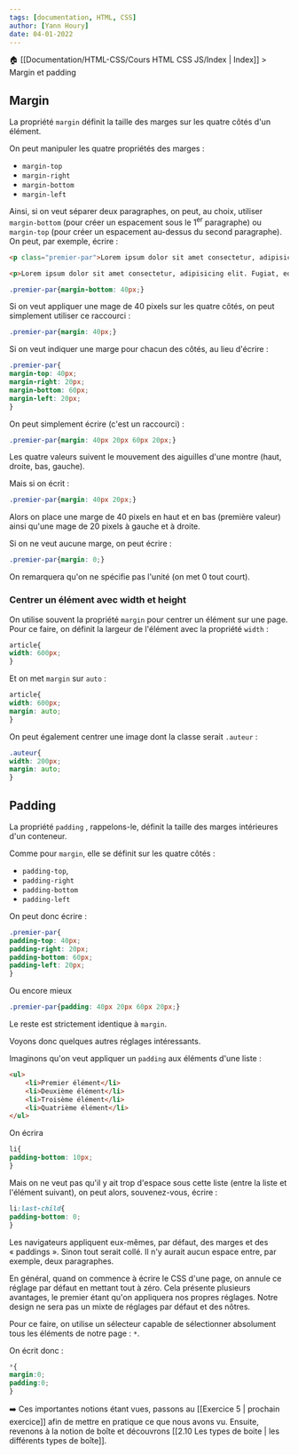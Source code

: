 ```yaml
---
tags: [documentation, HTML, CSS]
author: [Yann Houry]
date: 04-01-2022
---
```


🏠 [[Documentation/HTML-CSS/Cours HTML CSS JS/Index | Index]] > Margin et padding

## Margin
La propriété `margin` définit la taille des marges sur les quatre côtés d'un élément.

On peut manipuler les quatre propriétés des marges :

- `margin-top`
- `margin-right`
- `margin-bottom` 
- `margin-left`

Ainsi, si on veut séparer deux paragraphes, on peut, au choix, utiliser `margin-bottom`  (pour créer un espacement sous le 1<sup>er</sup> paragraphe) ou `margin-top` (pour créer un espacement au-dessus du second paragraphe). On peut, par exemple, écrire :

```HTML
<p class="premier-par">Lorem ipsum dolor sit amet consectetur, adipisicing elit. Fugiat, eos est tempore nam excepturi officiis voluptatum, neque ratione expedita sed cupiditate iusto reiciendis doloremque ipsam. Ullam quod consectetur hic rerum!</p>

<p>Lorem ipsum dolor sit amet consectetur, adipisicing elit. Fugiat, eos est tempore nam excepturi officiis voluptatum, neque ratione expedita sed cupiditate iusto reiciendis doloremque ipsam. Ullam quod consectetur hic rerum!</p>
```

```CSS
.premier-par{margin-bottom: 40px;}
```

Si on veut appliquer une mage de 40 pixels sur les quatre côtés, on peut simplement utiliser ce raccourci :

```CSS
.premier-par{margin: 40px;}
```

Si on veut indiquer une marge pour chacun des côtés, au lieu d'écrire :

```CSS
.premier-par{
margin-top: 40px;
margin-right: 20px;
margin-bottom: 60px;
margin-left: 20px;
}
```

On peut simplement écrire (c'est un raccourci) :

```CSS
.premier-par{margin: 40px 20px 60px 20px;}
```

Les quatre valeurs suivent le mouvement des aiguilles d'une montre (haut, droite, bas, gauche).

Mais si on écrit :

```CSS
.premier-par{margin: 40px 20px;}
```

Alors on place une marge de 40 pixels en haut et en bas (première valeur) ainsi qu'une mage de 20 pixels à gauche et à droite.

Si on ne veut aucune marge, on peut écrire :

```CSS
.premier-par{margin: 0;}
```

On remarquera qu'on ne spécifie pas l'unité (on met 0 tout court).

### Centrer un élément avec width et height
On utilise souvent la propriété `margin`  pour centrer un élément sur une page. Pour ce faire, on définit la largeur de l'élément avec la propriété `width` :

```CSS
article{
width: 600px;
}
```

Et on met `margin` sur `auto` :

```CSS
article{
width: 600px;
margin: auto;
}
```

On peut également centrer une image dont la classe serait `.auteur` :

```CSS
.auteur{
width: 200px;
margin: auto;
}
```

## Padding
La propriété `padding` , rappelons-le, définit la taille des marges intérieures d'un conteneur.

Comme pour `margin`,  elle se définit sur les quatre côtés :

- `padding-top`, 
- `padding-right`
- `padding-bottom` 
- `padding-left`

On peut donc écrire :

```CSS
.premier-par{
padding-top: 40px;
padding-right: 20px;
padding-bottom: 60px;
padding-left: 20px;
}
```

Ou encore mieux

```CSS
.premier-par{padding: 40px 20px 60px 20px;}
```

Le reste est strictement identique à `margin`. 

Voyons donc quelques autres réglages intéressants.

Imaginons qu'on veut appliquer un `padding` aux éléments d'une liste :

```HTML
<ul>
	<li>Premier élément</li>
	<li>Deuxième élément</li>
	<li>Troisème élément</li>
	<li>Quatrième élément</li>
</ul>
```

On écrira 

```CSS
li{
padding-bottom: 10px;
}
```

Mais on ne veut pas qu'il y ait trop d'espace sous cette liste (entre la liste et l'élément suivant), on peut alors, souvenez-vous, écrire :

```CSS
li:last-child{
padding-bottom: 0;
}
```

Les navigateurs appliquent eux-mêmes, par défaut, des marges et des « paddings ». Sinon tout serait collé. Il n'y aurait aucun espace entre, par exemple, deux paragraphes.

En général, quand on commence à écrire le CSS d'une page, on annule ce réglage par défaut en mettant tout à zéro. Cela présente plusieurs avantages, le premier étant qu'on appliquera nos propres réglages. Notre design ne sera pas un mixte de réglages par défaut et des nôtres.

Pour ce faire, on utilise un sélecteur capable de sélectionner absolument tous les éléments de notre page : `*`.

On écrit donc :

```CSS
*{
margin:0;
padding:0;
}
```

➡️ Ces importantes notions étant vues, passons au [[Exercice 5 | prochain exercice]] afin de mettre en pratique ce que nous avons vu. Ensuite, revenons à la notion de boîte et découvrons [[2.10 Les types de boite | les différents types de boîte]].